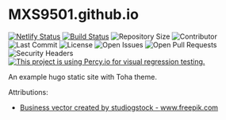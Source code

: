 # MXS9501.github.io

[![Netlify Status](https://api.netlify.com/api/v1/badges/b1b93b02-f278-440b-ae1b-304e9f4c4ab5/deploy-status)](https://app.netlify.com/sites/toha/deploys) [![Build Status](https://img.shields.io/endpoint.svg?url=https%3A%2F%2Factions-badge.atrox.dev%2FMXS9501%2FMXS9501.github.io%2Fbadge%3Fref%3Dmain&style=flat)](https://actions-badge.atrox.dev/MXS9501/MXS9501.github.io/goto?ref=main) ![Repository Size](https://img.shields.io/github/repo-size/MXS9501/MXS9501.github.io) ![Contributor](https://img.shields.io/github/contributors/MXS9501/MXS9501.github.io) ![Last Commit](https://img.shields.io/github/last-commit/MXS9501/MXS9501.github.io) ![License](https://img.shields.io/github/license/MXS9501/MXS9501.github.io) ![Open Issues](https://img.shields.io/github/issues/MXS9501/MXS9501.github.io?color=important) ![Open Pull Requests](https://img.shields.io/github/issues-pr/MXS9501/MXS9501.github.io?color=yellowgreen) ![Security Headers](https://img.shields.io/security-headers?url=https%3A%2F%2FMXS9501.github.io%2F) [![This project is using Percy.io for visual regression testing.](https://percy.io/static/images/percy-badge.svg)](https://percy.io/b7cb60ab/MXS9501.github.io)

An example hugo static site with Toha theme.

Attributions:
- <a href='https://www.freepik.com/vectors/business'>Business vector created by studiogstock - www.freepik.com</a>
